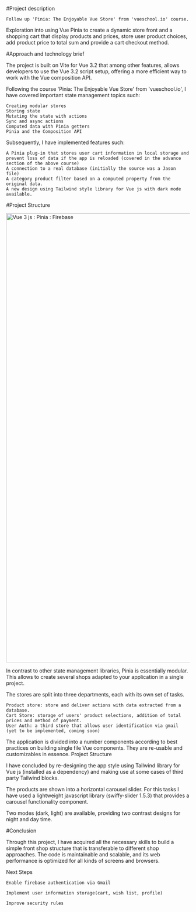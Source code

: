 
 #Project description

    Follow up 'Pinia: The Enjoyable Vue Store' from 'vueschool.io' course. 


Exploration into using Vue Pinia to create a dynamic store front and a shopping cart that display products and prices, store user product choices, add product price to total sum and provide a cart checkout method.

#Approach and technology brief

The project is built on Vite for Vue 3.2 that among other features, allows developers to use the Vue 3.2 script setup, offering a more efficient way to work with the Vue composition API.

Following the course 'Pinia: The Enjoyable Vue Store' from 'vueschool.io', I have covered important state management topics such:

    Creating modular stores
    Storing state
    Mutating the state with actions
    Sync and async actions
    Computed data with Pinia getters
    Pinia and the Composition API

Subsequently, I have implemented features such:

    A Pinia plug-in that stores user cart information in local storage and prevent loss of data if the app is reloaded (covered in the advance section of the above course)
    A connection to a real database (initially the source was a Jason file)
    A category product filter based on a computed property from the original data.
    A new design using Tailwind style library for Vue js with dark mode available. 


#Project Structure

<img width="1227" alt="Vue 3 js : Pinia : Firebase" src="https://user-images.githubusercontent.com/109061270/178945482-c1f5dcea-13fd-4573-9949-c2f429067b24.png">

In contrast to other state management libraries, Pinia is essentially modular. This allows to create several shops adapted to your application in a single project.

The stores are split into three departments, each with its own set of tasks.

    Product store: store and deliver actions with data extracted from a database.
    Cart Store: storage of users' product selections, addition of total prices and method of payment.
    User Auth: a third store that allows user identification via gmail (yet to be implemented, coming soon) 


The application is divided into a number components according to best practices on building single file Vue components. They are re-usable and customizables in essence.
Project Structure

I have concluded by re-designing the app style using Tailwind library for Vue js (installed as a dependency) and making use at some cases of third party Tailwind blocks.

The products are shown into a horizontal carousel slider. For this tasks I have used a lightweight javascript library (swiffy-slider 1.5.3) that provides a carousel functionality component.

Two modes (dark, light) are available, providing two contrast designs for night and day time.

#Conclusion

Through this project, I have acquired all the necessary skills to build a simple front shop structure that is transferable to different shop approaches. The code is maintainable and scalable, and its web performance is optimized for all kinds of screens and browsers.

Next Steps

    Enable firebase authentication via Gmail

    Implement user information storage(cart, wish list, profile)

    Improve security rules
